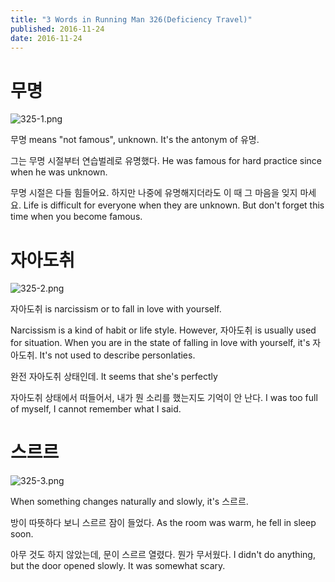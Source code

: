 ```yaml
---
title: "3 Words in Running Man 326(Deficiency Travel)"
published: 2016-11-24
date: 2016-11-24
---
```

#  무명

![325-1.png ](/images/325-1.png )

무명 means "not famous", unknown. It's the antonym of 유명. 

그는 무명 시절부터 연습벌레로 유명했다. 
He was famous for hard practice since when he was unknown. 

무명 시절은 다들 힘들어요. 하지만 나중에 유명해지더라도 이 때 그 마음을 잊지 마세요. 
Life is difficult for everyone when they are unknown. But don't forget this time when you become famous. 


#  자아도취

![325-2.png ](/images/325-2.png )

자아도취 is narcissism or to fall in love with yourself. 

Narcissism is a kind of habit or life style. However, 자아도취 is usually used for situation. When you are in the state of falling in love with yourself, it's 자아도취. It's not used to describe personlaties. 

완전 자아도취 상태인데.
It seems that she's perfectly 

자아도취 상태에서 떠들어서, 내가 뭔 소리를 했는지도 기억이 안 난다. 
I was too full of myself, I cannot remember what I said. 


#  스르르

 ![325-3.png ](/images/325-3.png )

When something changes naturally and slowly, it's 스르르. 

방이 따뜻하다 보니 스르르 잠이 들었다. 
As the room was warm, he fell in sleep soon. 

아무 것도 하지 않았는데, 문이 스르르 열렸다. 뭔가 무서웠다. 
I didn't do anything, but the door opened slowly. It was somewhat scary. 
